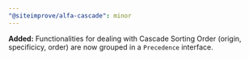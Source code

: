 ```yaml
---
"@siteimprove/alfa-cascade": minor
---
```


**Added:** Functionalities for dealing with Cascade Sorting Order (origin, specificicy, order) are now grouped in a `Precedence` interface.
